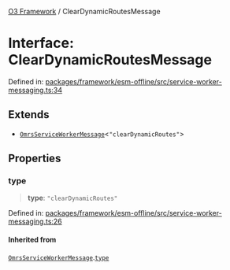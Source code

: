 [O3 Framework](../API.md) / ClearDynamicRoutesMessage

# Interface: ClearDynamicRoutesMessage

Defined in: [packages/framework/esm-offline/src/service-worker-messaging.ts:34](https://github.com/habeshabro/openmrs-esm-core/blob/main/packages/framework/esm-offline/src/service-worker-messaging.ts#L34)

## Extends

- [`OmrsServiceWorkerMessage`](OmrsServiceWorkerMessage.md)\<`"clearDynamicRoutes"`\>

## Properties

### type

> **type**: `"clearDynamicRoutes"`

Defined in: [packages/framework/esm-offline/src/service-worker-messaging.ts:26](https://github.com/habeshabro/openmrs-esm-core/blob/main/packages/framework/esm-offline/src/service-worker-messaging.ts#L26)

#### Inherited from

[`OmrsServiceWorkerMessage`](OmrsServiceWorkerMessage.md).[`type`](OmrsServiceWorkerMessage.md#type)
